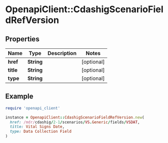 # OpenapiClient::CdashigScenarioFieldRefVersion

## Properties

| Name | Type | Description | Notes |
| ---- | ---- | ----------- | ----- |
| **href** | **String** |  | [optional] |
| **title** | **String** |  | [optional] |
| **type** | **String** |  | [optional] |

## Example

```ruby
require 'openapi_client'

instance = OpenapiClient::CdashigScenarioFieldRefVersion.new(
  href: /mdr/cdashig/2-1/scenarios/VS.Generic/fields/VSDAT,
  title: Vital Signs Date,
  type: Data Collection Field
)
```

